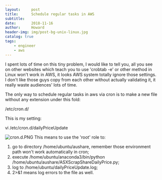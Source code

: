 ```yaml
---
layout:     post
title:      Schedule regular tasks in AWS
subtitle:   
date:       2018-11-16
author:     Howard
header-img: img/post-bg-unix-linux.jpg
catalog: true
tags:
    - engineer
    - aws
---
```


I spent lots of time on this tiny problem, I would like to tell you, all you see on other websites which teach you to use 'crobtab -e' or other method in Linux won't work in AWS, it looks AWS system  totally ignore those settings. I don't like those guys copy from each other without actually validating it, it really waste audiences' lots of time.

The only way to schedule regular tasks in aws via cron is to make a new file without any extension under this fold:

/etc/cron.d/

This is my setting:

vi /etc/cron.d/dailyPriceUpdate

![cron.d.PNG](https://cdn.steemitimages.com/DQmc6wYUXs5dvd2hqSHhDSCogPg1h8nu2iU5bSqWmzqXa3e/cron.d.PNG)
This means to use the 'root' role to:

1. go to directory /home/ubuntu/aushare, remember those environment path won't work automatically in cron;
2. execute /home/ubuntu/anaconda3/bin/python /home/ubuntu/aushare/ASXScrapShareDailyPrice.py;
3. log to /home/ubuntu/dailyPriceUpdate.log;
4. 2>&1 means log errors to the file as well.